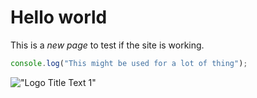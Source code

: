 # Hello world

This is a _new page_ to test if the site is working.

```js
console.log("This might be used for a lot of thing");
```

!["Logo Title Text 1"](./images/icon48.png)
